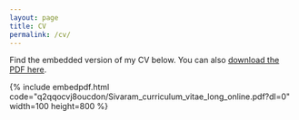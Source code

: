 ```yaml
---
layout: page
title: CV
permalink: /cv/
---
```


Find the embedded version of my CV below. You can also [download the PDF here](https://www.dropbox.com/s/q2qqocvj8oucdon/Sivaram_curriculum_vitae_long_online.pdf?dl=0).

{% include embedpdf.html code="q2qqocvj8oucdon/Sivaram_curriculum_vitae_long_online.pdf?dl=0" width=100 height=800 %}


